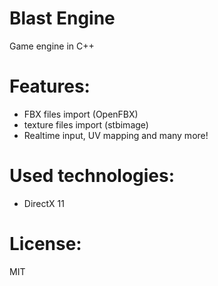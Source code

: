 # Blast Engine

Game engine in C++

# Features:
- FBX files import (OpenFBX)
- texture files import (stbimage)
- Realtime input, UV mapping and many more!

# Used technologies:
- DirectX 11

# License:
MIT